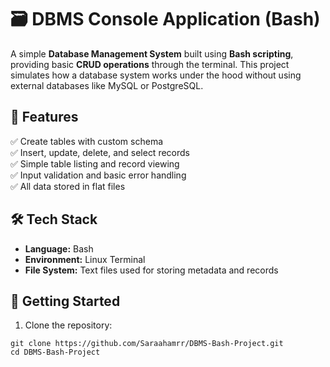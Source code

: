 # 🗃️ DBMS Console Application (Bash)

A simple **Database Management System** built using **Bash scripting**, providing basic **CRUD operations** through the terminal. This project simulates how a database system works under the hood without using external databases like MySQL or PostgreSQL.


## 📌 Features

✅ Create tables with custom schema  
✅ Insert, update, delete, and select records  
✅ Simple table listing and record viewing  
✅ Input validation and basic error handling  
✅ All data stored in flat files  

## 🛠️ Tech Stack

- **Language:** Bash
- **Environment:** Linux Terminal
- **File System:** Text files used for storing metadata and records

## 🚀 Getting Started

1. Clone the repository:
```
git clone https://github.com/Saraahamrr/DBMS-Bash-Project.git
cd DBMS-Bash-Project
```
